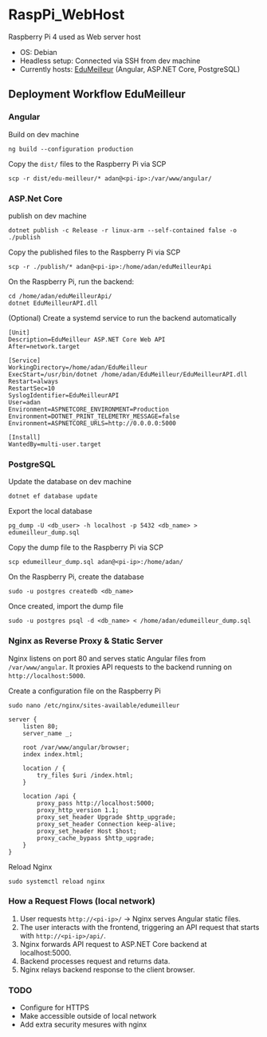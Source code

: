 # RaspPi_WebHost

Raspberry Pi 4 used as Web server host

- OS: Debian
- Headless setup: Connected via SSH from dev machine
- Currently hosts: [EduMeilleur](https://github.com/AdanRiasat/EduMeilleur) (Angular, ASP.NET Core, PostgreSQL)

## Deployment Workflow EduMeilleur

### Angular

Build on dev machine
```
ng build --configuration production
```

Copy the `dist/` files to the Raspberry Pi via SCP
```
scp -r dist/edu-meilleur/* adan@<pi-ip>:/var/www/angular/
```

### ASP.Net Core

publish on dev machine
```
dotnet publish -c Release -r linux-arm --self-contained false -o ./publish
```

Copy the published files to the Raspberry Pi via SCP
```
scp -r ./publish/* adan@<pi-ip>:/home/adan/eduMeilleurApi
```

On the Raspberry Pi, run the backend:
```
cd /home/adan/eduMeilleurApi/
dotnet EduMeilleurAPI.dll
```
(Optional) Create a systemd service to run the backend automatically
```
[Unit]
Description=EduMeilleur ASP.NET Core Web API
After=network.target

[Service]
WorkingDirectory=/home/adan/EduMeilleur
ExecStart=/usr/bin/dotnet /home/adan/EduMeilleur/EduMeilleurAPI.dll
Restart=always
RestartSec=10
SyslogIdentifier=EduMeilleurAPI
User=adan
Environment=ASPNETCORE_ENVIRONMENT=Production
Environment=DOTNET_PRINT_TELEMETRY_MESSAGE=false
Environment=ASPNETCORE_URLS=http://0.0.0.0:5000

[Install]
WantedBy=multi-user.target
```

### PostgreSQL

Update the database on dev machine
```
dotnet ef database update
```

Export the local database
```
pg_dump -U <db_user> -h localhost -p 5432 <db_name> > edumeilleur_dump.sql
```

Copy the dump file to the Raspberry Pi via SCP
```
scp edumeilleur_dump.sql adan@<pi-ip>:/home/adan/
```

On the Raspberry Pi, create the database
```
sudo -u postgres createdb <db_name>
```

Once created, import the dump file
```
sudo -u postgres psql -d <db_name> < /home/adan/edumeilleur_dump.sql
```


### Nginx as Reverse Proxy & Static Server

Nginx listens on port 80 and serves static Angular files from `/var/www/angular`. It proxies API requests to the backend running on `http://localhost:5000`.

Create a configuration file on the Raspberry Pi
```
sudo nano /etc/nginx/sites-available/edumeilleur
```
```
server {
    listen 80;
    server_name _;

    root /var/www/angular/browser;
    index index.html;

    location / {
        try_files $uri /index.html;
    }

    location /api {
        proxy_pass http://localhost:5000;
        proxy_http_version 1.1;
        proxy_set_header Upgrade $http_upgrade;
        proxy_set_header Connection keep-alive;
        proxy_set_header Host $host;
        proxy_cache_bypass $http_upgrade;
    }
}
```

Reload Nginx
```
sudo systemctl reload nginx
```

### How a Request Flows (local network)

1. User requests `http://<pi-ip>/` → Nginx serves Angular static files.
2. The user interacts with the frontend, triggering an API request that starts with `http://<pi-ip>/api/`.
3. Nginx forwards API request to ASP.NET Core backend at localhost:5000.
4. Backend processes request and returns data.
5. Nginx relays backend response to the client browser.

### TODO

- Configure for HTTPS
- Make accessible outside of local network
- Add extra security mesures with nginx